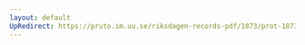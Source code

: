 ```yaml
---
layout: default
UpRedirect: https://pruto.im.uu.se/riksdagen-records-pdf/1873/prot-1873--fk--131/prot-1873--fk--131_008.pdf
---
```

